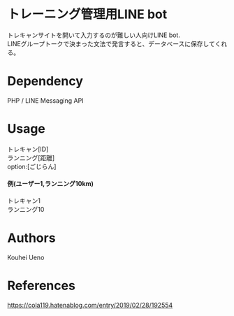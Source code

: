 # トレーニング管理用LINE bot
トレキャンサイトを開いて入力するのが難しい人向けLINE bot.  
LINEグループトークで決まった文法で発言すると、データベースに保存してくれる。

# Dependency
PHP / LINE Messaging API


# Usage
トレキャン[ID]  
ランニング[距離]  
option:[ごじらん]

#### 例(ユーザー1,ランニング10km)
トレキャン1  
ランニング10

# Authors
Kouhei Ueno

# References
https://cola119.hatenablog.com/entry/2019/02/28/192554
